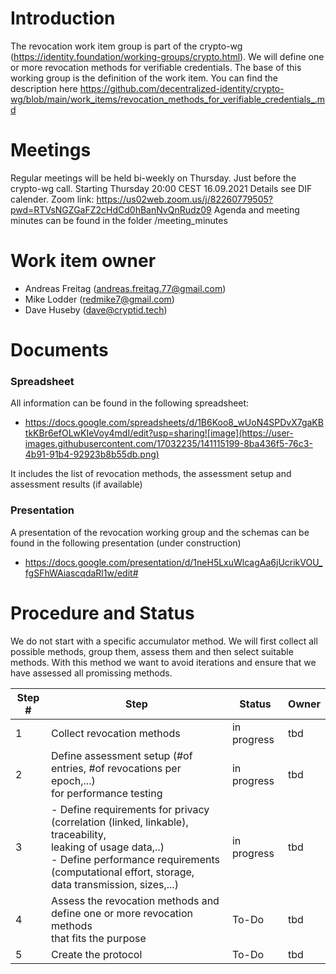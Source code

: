 # Introduction
The revocation work item group is part of the crypto-wg (https://identity.foundation/working-groups/crypto.html). 
We will define one or more revocation methods for verifiable credentials.
The base of this working group is the definition of the work item. You can find the description here https://github.com/decentralized-identity/crypto-wg/blob/main/work_items/revocation_methods_for_verifiable_credentials_.md

# Meetings
Regular meetings will be held bi-weekly on Thursday. Just before the crypto-wg call.
Starting Thursday 20:00 CEST 16.09.2021
Details see DIF calender.
Zoom link: https://us02web.zoom.us/j/82260779505?pwd=RTVsNGZGaFZ2cHdCd0hBanNvQnRudz09
Agenda and meeting minutes can be found in the folder /meeting_minutes

# Work item owner
- Andreas Freitag (andreas.freitag.77@gmail.com)
- Mike Lodder (redmike7@gmail.com)
- Dave Huseby (dave@cryptid.tech)

# Documents
### Spreadsheet
All information can be found in the following spreadsheet:
- https://docs.google.com/spreadsheets/d/1B6Koo8_wUoN4SPDvX7gaKBtkKBr6efOLwKIeVoy4mdI/edit?usp=sharing![image](https://user-images.githubusercontent.com/17032235/141115199-8ba436f5-76c3-4b91-91b4-92923b8b55db.png)

It includes the list of revocation methods, the assessment setup and assessment results (if available)
### Presentation
A presentation of the revocation working group and the schemas can be found in the following presentation (under construction)
- https://docs.google.com/presentation/d/1neH5LxuWlcagAa6jUcrikVOU_fgSFhWAiascqdaRl1w/edit#

# Procedure and Status
We do not start with a specific accumulator method. We will first collect all possible methods, group them, assess them and then select suitable methods. 
With this method we want to avoid iterations and ensure that we have assessed all promissing methods.

| Step #| Step                                | Status      | Owner   |
|----   |---------                            |-------------|---------|
|1      |Collect revocation methods |in progress|tbd|
|2      |Define assessment setup (#of entries, #of revocations per epoch,...)<br />for performance testing |in progress|tbd|
|3      |- Define requirements for privacy (correlation (linked, linkable), traceability,<br />leaking of usage data,..)<br />- Define performance requirements (computational effort, storage,<br />data transmission, sizes,...)|in progress |tbd|
|4      |Assess the revocation methods and define one or more revocation methods<br />that fits the purpose|To-Do|tbd|
|5      |Create the protocol|To-Do|tbd|
